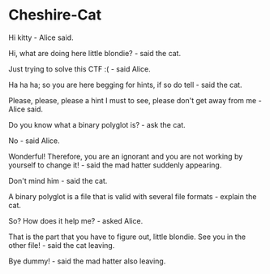 # Cheshire-Cat
Hi kitty - Alice said.

Hi, what are doing here little blondie? - said the cat.

Just trying to solve this CTF :( - said Alice.

Ha ha ha; so you are here begging for hints, if so do tell - said the cat.

Please, please, please a hint I must to see, please don't get away from me - Alice said.

Do you know what a binary polyglot is? - ask the cat.

No - said Alice.

Wonderful! Therefore, you are an ignorant and you are not working by yourself to change it! - said the mad hatter suddenly appearing.

Don't mind him - said the cat.

A binary polyglot is a file that is valid with several file formats - explain the cat.

So? How does it help me? - asked Alice.

That is the part that you have to figure out, little blondie. See you in the other file! - said the cat leaving.

Bye dummy! - said the mad hatter also leaving.

